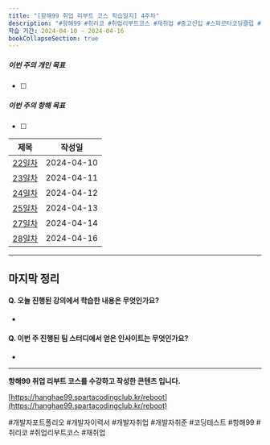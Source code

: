 ```yaml
---
title: "[항해99 취업 리부트 코스 학습일지] 4주차"
description: "#항해99 #취리코 #취업리부트코스 #재취업 #중고신입 #스파르타코딩클럽 #개발자포트폴리오 #개발자이력서 #개발자취업 #개발자취준"
학습 기간: 2024-04-10 ~ 2024-04-16
bookCollapseSection: true
---
```


##### 이번 주의 개인 목표
- [ ] 

##### 이번 주의 항해 목표
- [ ] 


| 제목                                   | 작성일    |
| -------------------------------------- | --------- |
| [22일차](Hanghae99/4주차/22일차)     | 2024-04-10   |
| [23일차](Hanghae99/4주차/23일차) | 2024-04-11   |
| [24일차](Hanghae99/4주차/24일차)   | 2024-04-12 |
| [25일차](Hanghae99/4주차/25일차)   | 2024-04-13  |
| [27일차](Hanghae99/4주차/27일차)     | 2024-04-14  |
| [28일차](Hanghae99/4주차/28일차) | 2024-04-16  |


---
마지막 정리
---
#### Q. 오늘 진행된 강의에서 학습한 내용은 무엇인가요?
- 

#### Q. 이번 주 진행된 팀 스터디에서 얻은 인사이트는 무엇인가요?
- 

---
**항해99 취업 리부트 코스를 수강하고 작성한 콘텐츠 입니다.**

[https://hanghae99.spartacodingclub.kr/reboot](https://hanghae99.spartacodingclub.kr/reboot)

#개발자포트폴리오 #개발자이력서 #개발자취업 #개발자취준 #코딩테스트 #항해99 #취리코 #취업리부트코스 #재취업